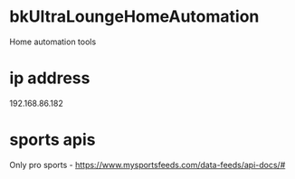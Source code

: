 # bkUltraLoungeHomeAutomation
Home automation tools

# ip address
192.168.86.182

# sports apis
Only pro sports - https://www.mysportsfeeds.com/data-feeds/api-docs/#
